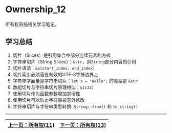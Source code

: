 # Ownership_12

所有权系统相关学习笔记。

## 学习总结

1. 切片（Slices）是引用集合中部分连续元素的方式
2. 字符串切片（String Slices）：`&str`，对`String`部分内容的引用
3. 切片语法：`&s[start_index..end_index]`
4. 切片索引必须落在有效的UTF-8字符边界上
5. 字符串字面量是字符串切片：`let s = "Hello";` 的类型是 `&str`
6. 数组切片与字符串切片原理相似：`&[i32]`
7. 使用切片作为函数参数增加灵活性
8. 使用切片可以防止字符串被意外修改
9. 字符串切片与字符串类型转换: `String::from()` 和 `to_string()`

---

| [上一页：所有权(11)](../11_ownership/11_ownership.md) | [下一页：所有权(13)](../13_ownership/13_ownership.md) |
|------------------------|------------------------| 